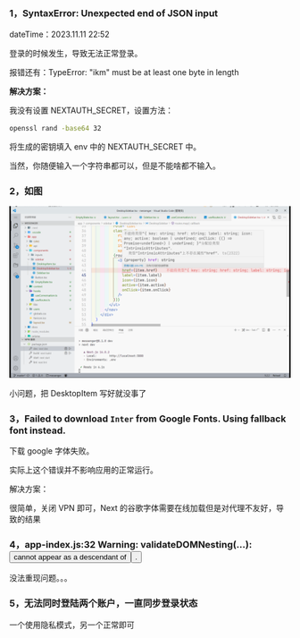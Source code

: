 ### 1，SyntaxError: Unexpected end of JSON input

dateTime：2023.11.11 22:52

登录的时候发生，导致无法正常登录。

报错还有：TypeError: "ikm" must be at least one byte in length

**解决方案：**

我没有设置 NEXTAUTH_SECRET，设置方法：

```sh
openssl rand -base64 32
```

将生成的密钥填入 env 中的 NEXTAUTH_SECRET 中。

当然，你随便输入一个字符串都可以，但是不能啥都不输入。

### 2，如图

![image-20231112103044095](https://raw.githubusercontent.com/mlhiter/typora-images/master/202311121031557.png)

小问题，把 DesktopItem 写好就没事了

### 3，Failed to download `Inter` from Google Fonts. Using fallback font instead.

下载 google 字体失败。

实际上这个错误并不影响应用的正常运行。

解决方案：

很简单，关闭 VPN 即可，Next 的谷歌字体需要在线加载但是对代理不友好，导致的结果

### 4，app-index.js:32 Warning: validateDOMNesting(...): <button> cannot appear as a descendant of <button>.

没法重现问题。。。

### 5，无法同时登陆两个账户，一直同步登录状态

一个使用隐私模式，另一个正常即可
